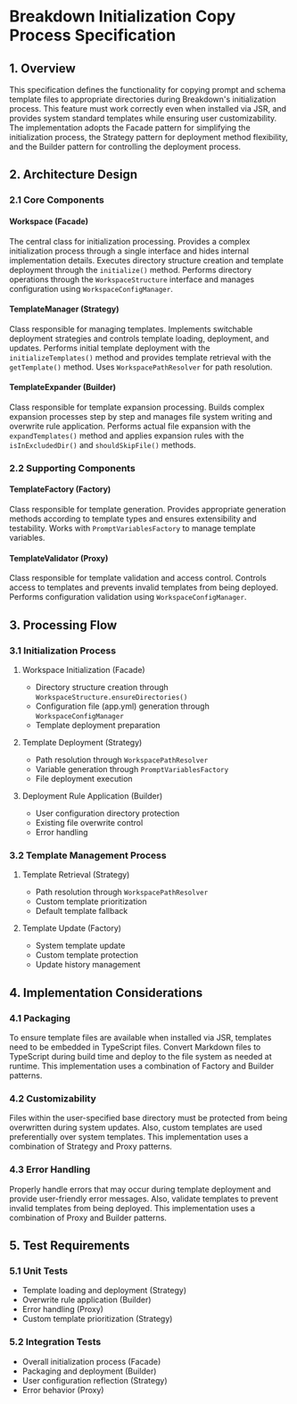 # Breakdown Initialization Copy Process Specification

## 1. Overview

This specification defines the functionality for copying prompt and schema template files to appropriate directories during Breakdown's initialization process. This feature must work correctly even when installed via JSR, and provides system standard templates while ensuring user customizability. The implementation adopts the Facade pattern for simplifying the initialization process, the Strategy pattern for deployment method flexibility, and the Builder pattern for controlling the deployment process.

## 2. Architecture Design

### 2.1 Core Components

#### Workspace (Facade)
The central class for initialization processing. Provides a complex initialization process through a single interface and hides internal implementation details. Executes directory structure creation and template deployment through the `initialize()` method. Performs directory operations through the `WorkspaceStructure` interface and manages configuration using `WorkspaceConfigManager`.

#### TemplateManager (Strategy)
Class responsible for managing templates. Implements switchable deployment strategies and controls template loading, deployment, and updates. Performs initial template deployment with the `initializeTemplates()` method and provides template retrieval with the `getTemplate()` method. Uses `WorkspacePathResolver` for path resolution.

#### TemplateExpander (Builder)
Class responsible for template expansion processing. Builds complex expansion processes step by step and manages file system writing and overwrite rule application. Performs actual file expansion with the `expandTemplates()` method and applies expansion rules with the `isInExcludedDir()` and `shouldSkipFile()` methods.

### 2.2 Supporting Components

#### TemplateFactory (Factory)
Class responsible for template generation. Provides appropriate generation methods according to template types and ensures extensibility and testability. Works with `PromptVariablesFactory` to manage template variables.

#### TemplateValidator (Proxy)
Class responsible for template validation and access control. Controls access to templates and prevents invalid templates from being deployed. Performs configuration validation using `WorkspaceConfigManager`.

## 3. Processing Flow

### 3.1 Initialization Process

1. Workspace Initialization (Facade)
   - Directory structure creation through `WorkspaceStructure.ensureDirectories()`
   - Configuration file (app.yml) generation through `WorkspaceConfigManager`
   - Template deployment preparation

2. Template Deployment (Strategy)
   - Path resolution through `WorkspacePathResolver`
   - Variable generation through `PromptVariablesFactory`
   - File deployment execution

3. Deployment Rule Application (Builder)
   - User configuration directory protection
   - Existing file overwrite control
   - Error handling

### 3.2 Template Management Process

1. Template Retrieval (Strategy)
   - Path resolution through `WorkspacePathResolver`
   - Custom template prioritization
   - Default template fallback

2. Template Update (Factory)
   - System template update
   - Custom template protection
   - Update history management

## 4. Implementation Considerations

### 4.1 Packaging

To ensure template files are available when installed via JSR, templates need to be embedded in TypeScript files. Convert Markdown files to TypeScript during build time and deploy to the file system as needed at runtime. This implementation uses a combination of Factory and Builder patterns.

### 4.2 Customizability

Files within the user-specified base directory must be protected from being overwritten during system updates. Also, custom templates are used preferentially over system templates. This implementation uses a combination of Strategy and Proxy patterns.

### 4.3 Error Handling

Properly handle errors that may occur during template deployment and provide user-friendly error messages. Also, validate templates to prevent invalid templates from being deployed. This implementation uses a combination of Proxy and Builder patterns.

## 5. Test Requirements

### 5.1 Unit Tests

- Template loading and deployment (Strategy)
- Overwrite rule application (Builder)
- Error handling (Proxy)
- Custom template prioritization (Strategy)

### 5.2 Integration Tests

- Overall initialization process (Facade)
- Packaging and deployment (Builder)
- User configuration reflection (Strategy)
- Error behavior (Proxy)